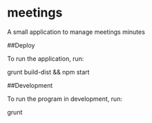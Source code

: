 # meetings
A small application to manage meetings minutes

##Deploy

To run the application, run:

  grunt build-dist && npm start
  
##Development

To run the program in development, run:

  grunt
